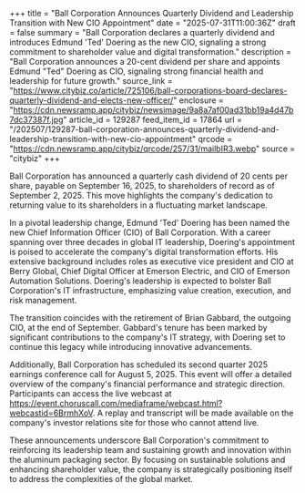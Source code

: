 +++
title = "Ball Corporation Announces Quarterly Dividend and Leadership Transition with New CIO Appointment"
date = "2025-07-31T11:00:36Z"
draft = false
summary = "Ball Corporation declares a quarterly dividend and introduces Edmund 'Ted' Doering as the new CIO, signaling a strong commitment to shareholder value and digital transformation."
description = "Ball Corporation announces a 20-cent dividend per share and appoints Edmund \"Ted\" Doering as CIO, signaling strong financial health and leadership for future growth."
source_link = "https://www.citybiz.co/article/725106/ball-corporations-board-declares-quarterly-dividend-and-elects-new-officer/"
enclosure = "https://cdn.newsramp.app/citybiz/newsimage/9a8a7af00ad31bb19a4d47b7dc37387f.jpg"
article_id = 129287
feed_item_id = 17864
url = "/202507/129287-ball-corporation-announces-quarterly-dividend-and-leadership-transition-with-new-cio-appointment"
qrcode = "https://cdn.newsramp.app/citybiz/qrcode/257/31/mailbIR3.webp"
source = "citybiz"
+++

<p>Ball Corporation has announced a quarterly cash dividend of 20 cents per share, payable on September 16, 2025, to shareholders of record as of September 2, 2025. This move highlights the company's dedication to returning value to its shareholders in a fluctuating market landscape.</p><p>In a pivotal leadership change, Edmund 'Ted' Doering has been named the new Chief Information Officer (CIO) of Ball Corporation. With a career spanning over three decades in global IT leadership, Doering's appointment is poised to accelerate the company's digital transformation efforts. His extensive background includes roles as executive vice president and CIO at Berry Global, Chief Digital Officer at Emerson Electric, and CIO of Emerson Automation Solutions. Doering's leadership is expected to bolster Ball Corporation's IT infrastructure, emphasizing value creation, execution, and risk management.</p><p>The transition coincides with the retirement of Brian Gabbard, the outgoing CIO, at the end of September. Gabbard's tenure has been marked by significant contributions to the company's IT strategy, with Doering set to continue this legacy while introducing innovative advancements.</p><p>Additionally, Ball Corporation has scheduled its second quarter 2025 earnings conference call for August 5, 2025. This event will offer a detailed overview of the company's financial performance and strategic direction. Participants can access the live webcast at <a href='https://event.choruscall.com/mediaframe/webcast.html?webcastid=6BrmhXoV' rel='nofollow' target='_blank'>https://event.choruscall.com/mediaframe/webcast.html?webcastid=6BrmhXoV</a>. A replay and transcript will be made available on the company's investor relations site for those who cannot attend live.</p><p>These announcements underscore Ball Corporation's commitment to reinforcing its leadership team and sustaining growth and innovation within the aluminum packaging sector. By focusing on sustainable solutions and enhancing shareholder value, the company is strategically positioning itself to address the complexities of the global market.</p>